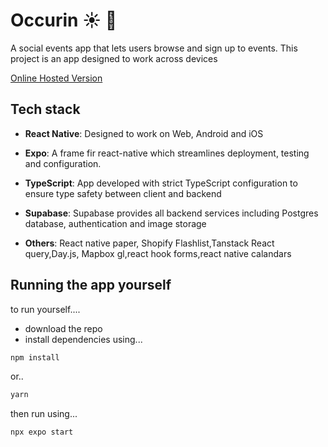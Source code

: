 # Occurin :sunny: :newspaper:

A social events app that lets users browse and sign up to events.
This project is an app designed to work across devices

[Online Hosted Version](https://main--occurin.netlify.app/sign-in)

## Tech stack

- **React Native**: Designed to work on Web, Android and iOS
- **Expo**: A frame fir react-native which streamlines deployment, testing and configuration.
- **TypeScript**: App developed with strict TypeScript configuration to ensure type safety between client and backend
- **Supabase**: Supabase provides all backend services including Postgres database, authentication and image storage

- **Others**: React native paper, Shopify Flashlist,Tanstack React query,Day.js, Mapbox gl,react hook forms,react native calandars

## Running the app yourself

to run yourself....

- download the repo
- install dependencies using...

```bash
npm install
```
or..

```bash
yarn
```

then run using...
```bash
npx expo start
```
